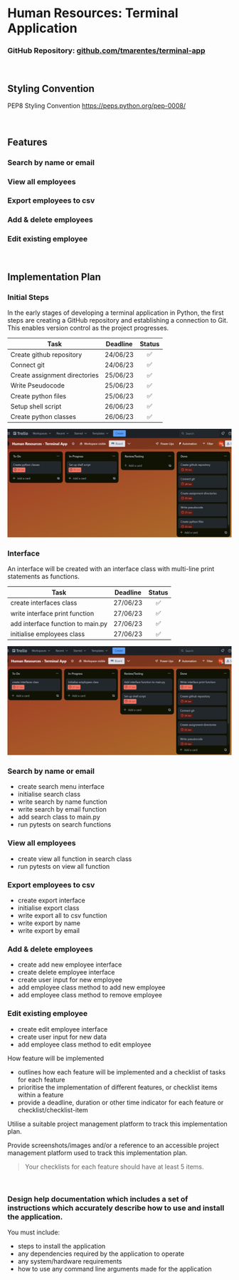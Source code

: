 # Human Resources: Terminal Application
### GitHub Repository: [github.com/tmarentes/terminal-app](https://github.com/TMarentes/terminal-app) 
<br>

## Styling Convention
PEP8 Styling Convention
https://peps.python.org/pep-0008/

<br>

## Features
### Search by name or email
### View all employees
### Export employees to csv
### Add & delete employees
### Edit existing employee

<br>

## Implementation Plan
### Initial Steps
In the early stages of developing a terminal application in Python, the first steps are creating a GitHub repository and establishing a connection to Git. This enables version control as the project progresses.

|Task|Deadline|Status|
|----------------|:------:|:----:|
|Create github repository|  24/06/23      |  ✅  | 
|Connect git|  24/06/23      |  ✅  | 
|Create assignment directories|  25/06/23      |  ✅  | 
|Write Pseudocode|  25/06/23      |  ✅  | 
|Create python files|  25/06/23      |  ✅  | 
|Setup shell script|  26/06/23      |  ✅  | 
|Create python classes| 26/06/23       |  ✅  | 

![Trello Board](docs/initial_steps.png)


### Interface
An interface will be created with an interface class with multi-line print statements as functions.

|Task|Deadline|Status|
|----------------|:------:|:----:|
|create interfaces class|  27/06/23      |  ✅  | 
|write interface print function|  27/06/23      |   ✅ | 
|add interface function to main.py|  27/06/23      |  ✅  | 
|initialise employees class|  27/06/23      |  ✅  | 

![Trello Board](docs/interfaces.png)

### Search by name or email
- create search menu interface
- initialise search class
- write search by name function
- write search by email function
- add search class to main.py
- run pytests on search functions
### View all employees
- create view all function in search class
- run pytests on view all function
### Export employees to csv
- create export interface
- initialise export class
- write export all to csv function
- write export by name
- write export by email
### Add & delete employees
- create add new employee interface
- create delete employee interface
- create user input for new employee
- add employee class method to add new employee
- add employee class method to remove employee

### Edit existing employee
- create edit employee interface
- create user input for new data
- add employee class method to edit employee


How feature will be implemented


- outlines how each feature will be implemented and a checklist of tasks for each feature
- prioritise the implementation of different features, or checklist items within a feature
- provide a deadline, duration or other time indicator for each feature or checklist/checklist-item

Utilise a suitable project management platform to track this implementation plan.

Provide screenshots/images and/or a reference to an accessible project management platform used to track this implementation plan. 


> Your checklists for each feature should have at least 5 items.


<br>

### Design help documentation which includes a set of instructions which accurately describe how to use and install the application.

You must include:
- steps to install the application
- any dependencies required by the application to operate
- any system/hardware requirements
- how to use any command line arguments made for the application